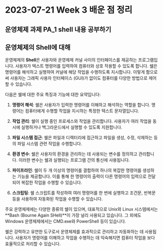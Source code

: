 # 2023-07-21 Week 3 배운 점 정리

## 운영체제 과제 PA_1 shell 내용 공부하기

## 운영체제의 Shell에 대해

운영체제의 **Shell**은 사용자와 운영체제 커널 사이의 인터페이스를 제공하는 프로그램입니다. 사용자가 텍스트 명령어를 입력하여 컴퓨터와 상호 작용할 수 있도록 합니다. 쉘은 명령어를 해석하고 실행하여 커널에 해당 작업을 수행하도록 지시합니다. 이렇게 함으로써 사용자는 그래픽 사용자 인터페이스 (GUI)가 없이도 컴퓨터를 다양한 방법으로 제어할 수 있습니다.

다음은 쉘에 대한 주요 특징과 기능에 대한 요약입니다:

1. **명령어 해석**: 쉘은 사용자가 입력한 명령어를 이해하고 해석하는 역할을 합니다. 명령어는 컴퓨터에게 수행할 작업을 지시하는 특정한 텍스트 문자열입니다.

2. **작업 관리**: 쉘이 실행 중인 프로세스와 작업을 관리합니다. 사용자가 여러 작업을 동시에 실행하거나 백그라운드에서 실행할 수 있도록 지원합니다.

3. **파일 시스템 접근**: 쉘은 파일과 디렉터리에 접근하고 파일을 생성, 수정, 삭제하는 등의 파일 시스템 관련 작업을 수행합니다.

4. **환경 변수**: 쉘은 사용자의 환경을 관리하는 데 사용되는 변수를 정의하고 관리합니다. 이러한 변수는 쉘과 실행되는 프로그램 간의 통신에 사용됩니다.

5. **파이프라인**: 쉘이 두 개 이상의 명령어를 결합하여 하나의 복잡한 명령어를 생성하는 기능을 제공합니다. 이를 통해 한 명령어의 출력이 다른 명령어의 입력으로 전달되어 복잡한 작업을 수행할 수 있습니다.

6. **스크립팅**: 쉘 스크립트를 작성하여 여러 명령어를 한 번에 실행하고 조건문, 반복문 등을 사용하여 자동화된 작업을 수행할 수 있습니다.

주요 운영체제에는 다양한 종류의 쉘이 있으며, 대표적으로 Unix와 Linux 시스템에서는 **Bash (Bourne Again SHell)**이 가장 널리 사용되고 있습니다. 그 외에도 Windows 운영체제에서는 CMD.exe와 PowerShell 등이 있습니다.

쉘은 강력하고 유연한 도구로서 운영체제를 효과적으로 관리하고 자동화하는 데 사용됩니다. 사용자가 명령어를 이해하고 작업을 수행하는 데 익숙해지면 컴퓨터 작업을 보다 효율적으로 처리할 수 있습니다.